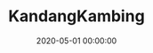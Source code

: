 ---
layout: inner
position: right
title: 'KandangKambing'
lead_text: 'Designed and programmed the back-end and developed the Android app.'
tags: ['MySQL Database', 'PHP', 'Yii 2', 'API', 'Kotlin', 'Android SDK', 'AWS']
featured_image: ['/img/posts/kk1.png','/img/posts/kk2.png']
date: 2020-05-01 00:00:00
categories: ['Backend Dev','Mobile Dev']
project_link: 'https://play.google.com/store/apps/details?id=id.kandangkambing.app'
button_icon: 'play'
button_text: 'View on Google Play'
order: 23
visible: 1
company: 'Freelance'
---